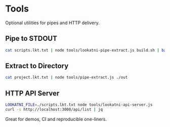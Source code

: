 # Tools

Optional utilities for pipes and HTTP delivery.

## Pipe to STDOUT

```bash
cat scripts.lkt.txt | node tools/lookatni-pipe-extract.js build.sh | bash
```

## Extract to Directory

```bash
cat project.lkt.txt | node tools/pipe-extract.js ./out
```

## HTTP API Server

```bash
LOOKATNI_FILE=./scripts.lkt.txt node tools/lookatni-api-server.js
curl -s http://localhost:3000/api/list | jq
```

Great for demos, CI and reproducible one-liners.
